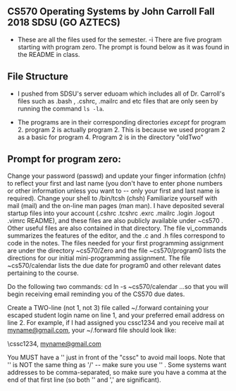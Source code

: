## CS570 Operating Systems by John Carroll Fall 2018 SDSU (GO AZTECS)

- These are all the files used for the semester.
-i There are five program starting with program zero. The prompt is found below as it was found
in the README in class.

## File Structure 
- I pushed from SDSU's server eduoam which includes all of Dr. Carroll's files such as 
.bash , .cshrc, .mailrc and etc files that are only seen by running the command `ls -la`.

- The programs are in their corresponding directories *except* for program 2. 
 program 2 is actually program 2. This is because we used program 2 as a basic for 
 program 4. Program 2 is in the directory "oldTwo"

## Prompt for program zero:

Change your password (passwd)
and update your finger information (chfn)
to reflect your first and last name
(you don't have to enter phone numbers or other information unless you want
to -- only your first and last name is required).
Change your shell to /bin/tcsh (chsh)
Familiarize yourself with mail (mail) and the on-line man pages (man man).
I have deposited several startup files into your account
(.cshrc .tcshrc .exrc .mailrc .login .logout .vimrc README), and these files are
also publicly available under ~cs570 .  Other useful files are also contained
in that directory.  The file vi_commands summarizes the features of the
editor, and the .c and .h files correspond to code in the notes.
The files needed for your first programming assignment are under the
directory ~cs570/Zero and the file ~cs570/program0 lists the directions for
our initial mini-programming assignment. The file ~cs570/calendar lists the
due date for program0 and other relevant dates pertaining to the course.

Do the following two commands:
cd
ln -s ~cs570/calendar
...so that you will begin receiving email reminding you of the CS570 due dates.

Create a TWO-line (not 1, not 3) file called ~/.forward containing your
escaped student login name on line 1, and your preferred email address on
line 2.  For example, if I had assigned you cssc1234 and you receive mail
at myname@gmail.com, your ~/.forward file should look like:

\cssc1234,
myname@gmail.com

You MUST have a '\' just in front of the "cssc" to avoid mail loops.  Note
that '\' is NOT the same thing as '/' -- make sure you use '\' .  Some systems
want addresses to be comma-separated, so make sure you have a comma at the end
of that first line (so both '\' and ',' are significant).
